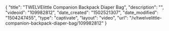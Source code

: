 {
    "title": "TWELVElittle Companion Backpack Diaper Bag",
    "description": "",
    "videoid": "109982812",
    "date_created": "1502521307",
    "date_modified": "1504247455",
    "type": "captivate",
    "layout": "video",
    "url": "\/v\/twelvelittle-companion-backpack-diaper-bag\/109982812"
}